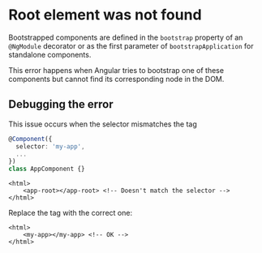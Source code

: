 # Root element was not found

Bootstrapped components are defined in the `bootstrap` property of an `@NgModule` decorator or as the first parameter of `bootstrapApplication` for standalone components.

This error happens when Angular tries to bootstrap one of these components but cannot find its corresponding node in the DOM.

## Debugging the error

This issue occurs when the selector mismatches the tag

```typescript
@Component({
  selector: 'my-app',
  ...
})
class AppComponent {}
```

```angular-html
<html>
    <app-root></app-root> <!-- Doesn't match the selector -->
</html>
```

Replace the tag with the correct one:

```angular-html
<html>
    <my-app></my-app> <!-- OK -->
</html>
```
